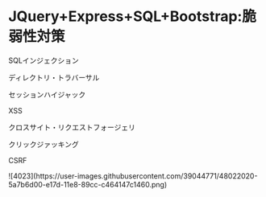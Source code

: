 # JQuery+Express+SQL+Bootstrap:脆弱性対策
<p> SQLインジェクション </p>
<p> ディレクトリ・トラバーサル </p>
<p> セッションハイジャック </p>
<p> XSS </p>
<p> クロスサイト・リクエストフォージェリ </p>
<p> クリックジァッキング </p>
<p> CSRF </p>
![4023](https://user-images.githubusercontent.com/39044771/48022020-5a7b6d00-e17d-11e8-89cc-c464147c1460.png)
